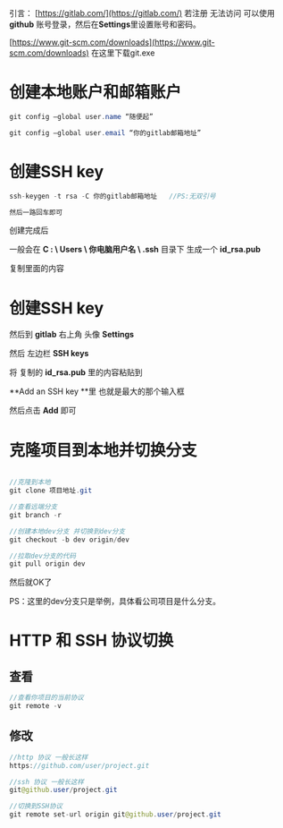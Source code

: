 引言：
[https://gitlab.com/](https://gitlab.com/)
若注册 无法访问 可以使用 **github** 账号登录，然后在**Settings**里设置账号和密码。

[https://www.git-scm.com/downloads](https://www.git-scm.com/downloads)
在这里下载git.exe

# 创建本地账户和邮箱账户

```java
git config –global user.name “随便起”

git config –global user.email “你的gitlab邮箱地址”
```
# 创建SSH key
```java
ssh-keygen -t rsa -C 你的gitlab邮箱地址	//PS:无双引号

然后一路回车即可
```
创建完成后

一般会在 **C : \ Users \ 你电脑用户名 \ .ssh** 目录下 生成一个 **id_rsa.pub**

复制里面的内容

# 创建SSH key

然后到 **gitlab** 右上角 头像 **Settings**

然后 左边栏 **SSH keys**

将 复制的 **id_rsa.pub** 里的内容粘贴到

**Add an SSH key **里 也就是最大的那个输入框

然后点击 **Add** 即可

# 克隆项目到本地并切换分支
```java

//克隆到本地
git clone 项目地址.git

//查看远端分支
git branch -r

//创建本地dev分支 并切换到dev分支
git checkout -b dev origin/dev

//拉取dev分支的代码
git pull origin dev

```
然后就OK了

PS：这里的dev分支只是举例，具体看公司项目是什么分支。

# HTTP 和 SSH 协议切换
## 查看
```java
//查看你项目的当前协议
git remote -v
```

## 修改
```java
//http 协议 一般长这样
https://github.com/user/project.git

//ssh 协议 一般长这样
git@github.user/project.git

//切换到SSH协议
git remote set-url origin git@github.user/project.git
```
